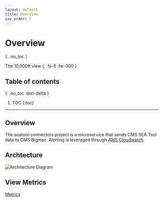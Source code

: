 ```yaml
---
layout: default
title: Overview
nav_order: 2
---
```


# Overview

{: .no_toc }

The 10,000ft view
{: .fs-6 .fw-300 }

## Table of contents

{: .no_toc .text-delta }

1. TOC
   {:toc}

---

## Overview

The seatool-connectors project is a microservice that sends CMS SEA Tool data to CMS Bigmac. Alerting is leveraged through [AWS Cloudwatch](https://aws.amazon.com/cloudwatch/).

## Archtecture

![Architecture Diagram](../../../assets/architecture.svg)

## View Metrics

[Metrics](https://Enterprise-CMCS.github.io/seatool-connectors/dora/)
